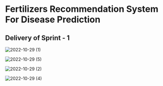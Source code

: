 # Fertilizers Recommendation System For Disease Prediction

## Delivery of Sprint - 1 

![2022-10-29 (1)](https://user-images.githubusercontent.com/70477654/198845381-3e13a39b-61d0-45cb-8eac-2e3268a8070d.png)

![2022-10-29 (5)](https://user-images.githubusercontent.com/70477654/198845457-ce4aa5c3-377c-4ee7-8944-a54b1763f5f6.png)

![2022-10-29 (2)](https://user-images.githubusercontent.com/70477654/198845478-be52d758-ef4e-468d-9721-6a658ae5d5a6.png)

![2022-10-29 (4)](https://user-images.githubusercontent.com/70477654/198845440-7c9a98c3-0813-4977-932e-a526c5b6296d.png)
